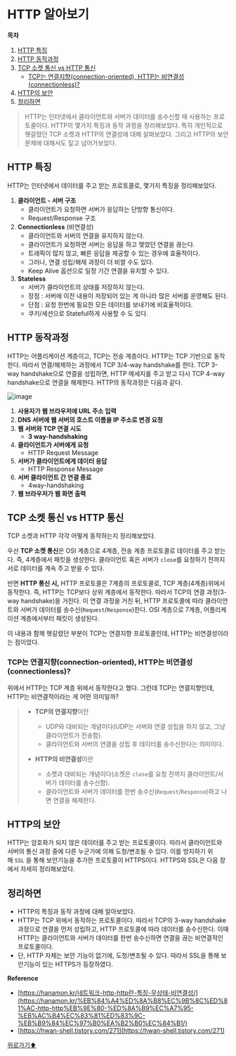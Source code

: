 # HTTP 알아보기

**목차**
1. [HTTP 특징](#http-특징)
2. [HTTP 동작과정](#http-동작과정)
3. [TCP 소켓 통신 vs HTTP 통신](#tcp-소켓-통신-vs-http-통신)
    - [TCP는 연결지향(connection-oriented), HTTP는 비연결성(connectionless)?](#tcp는-연결지향connection-oriented-http는-비연결성connectionless)
4. [HTTP의 보안](#http의-보안)
5. [정리하면](#정리하면)


> HTTP는 인터넷에서 클라이언트와 서버가 데이터를 송수신할 때 사용하는 프로토콜이다. HTTP의 몇가지 특징과 동작 과정을 정리해보았다. 특히 개인적으로 헷갈렸던 TCP 소켓과 HTTP의 연결성에 대해 살펴보았다. 그리고 HTTP의 보안 문제에 대해서도 짚고 넘어가보았다.
> 

## HTTP 특징

HTTP는 인터넷에서 데이터를 주고 받는 프로토콜로, 몇가지 특징을 정리해보았다.

1. **클라이언트 - 서버 구조**
    - 클라이언트가 요청하면 서버가 응답하는 단방향 통신이다.
    - Request/Response 구조
2. **Connectionless** (비연결성)
    - 클라이언트와 서버의 연결을 유지하지 않는다.
    - 클라이언트가 요청하면 서버는 응답을 하고 맺었던 연결을 끊는다.
    - 트래픽이 많지 않고, 빠른 응답을 제공할 수 있는 경우에 효율적이다.
    - 그러나, 연결 성립/해제 과정이 더 비쌀 수도 있다.
    - Keep Alive 옵션으로 일정 기간 연결을 유지할 수 있다.
3. **Stateless**
    - 서버가 클라이언트의 상태를 저장하지 않는다.
    - 장점 : 서버에 이전 내용이 저장되어 있는 게 아니라 많은 서버를 운영해도 된다.
    - 단점 : 요청 한번에 필요한 모든 데이터를 보내기에 비효율적이다.
    - 쿠키/세션으로 Stateful하게 사용할 수 도 있다.

## HTTP 동작과정

HTTP는 어플리케이션 계층이고, TCP는 전송 계층이다. HTTP는 TCP 기반으로 동작한다. 따라서 연결/해제하는 과정에서 TCP 3/4-way handshake를 한다. TCP 3-way handshake으로 연결을 성립하면, HTTP 메세지를 주고 받고 다시 TCP 4-way handshake으로 연결을 해제한다. HTTP의 동작과정은 다음과 같다.

![image](https://user-images.githubusercontent.com/77563814/189072074-938d083c-c0d3-4d39-bab7-429f95d97fd3.png)

1. **사용자가 웹 브라우저에 URL 주소 입력**
2. **DNS 서버에 웹 서버의 호스트 이름을 IP 주소로 변경 요청**
3. **웹 서버와 TCP 연결 시도**
    - **3 way-handshaking**
4. **클라이언트가 서버에게 요청**
    - HTTP Request Message
5. **서버가 클라이언트에게 데이터 응답**
    - HTTP Response Message
6. **서버 클라이언트 간 연결 종료**
    - 4way-handshaking
7. **웹 브라우저가 웹 화면 출력**

## TCP 소켓 통신 vs HTTP 통신

TCP 소켓과 HTTP 각각 어떻게 동작하는지 정리해보았다.

우선 **TCP 소켓 통신**은 OSI 계층으로 4계층, 전송 계층 프로토콜로 데이터를 주고 받는다. 즉, 4계층에서 패킷을 생성한다. 클라이언트 혹은 서버가 `close`를 요청하기 전까지 서로 데이터를 계속 주고 받을 수 있다.

반면 **HTTP 통신 시,** HTTP 프로토콜은 7계층의 프로토콜로, TCP 계층(4계층)위에서 동작한다. 즉, HTTP는 TCP보다 상위 계층에서 동작한다. 따라서 TCP의 연결 과정(3-way handshake)을 거친다. 이 연결 과정을 거친 뒤, HTTP 프로토콜에 따라 클라이언트와 서버가 데이터를 송수신(`Request`/`Response`)한다. OSI 계층으로 7계층, 어플리케이션 계층에서부터 패킷이 생성된다.

이 내용과 함께 헷갈렸던 부분이 TCP는 연결지향 프로토콜인데, HTTP는 비연결성이라는 점이었다.

### TCP는 연결지향(connection-oriented), HTTP는 비연결성(connectionless)?

위에서 HTTP는 TCP 계층 위에서 동작한다고 했다. 그런데 TCP는 연결지향인데, HTTP는 비연결적이라는 게 어떤 의미일까?

> - **TCP의 연결지향**이란
>      - UDP와 대비되는 개념이다(UDP는 서버와 연결 성립을 하지 않고, 그냥 클라이언트가 전송함).
>      - 클라이언트와 서버의 연결을 성립 후 데이터를 송수신한다는 의미이다.
>   
> - **HTTP의 비연결성**이란
>      - 소켓과 대비되는 개념이다(소켓은 `close`를 요청 전까지 클라이언트/서버가 데이터를 송수신함).
>      - 클라이언트와 서버가 데이터를 한번 송수신(`Request`/`Response`)하고 나면 연결을 해제한다.

## HTTP의 보안

HTTP는 암호화가 되지 않은 데이터를 주고 받는 프로토콜이다. 따라서 클라이언트와 서버의 통신 과정 중에 다른 누군가에 의해 도청/변조될 수 있다. 이를 방지하기 위해 `SSL` 을 통해 보안기능을 추가한 프로토콜이 HTTPS이다. HTTPS와 SSL은 다음 장에서 자세히 정리해보았다.

## 정리하면

- HTTP의 특징과 동작 과정에 대해 알아보았다.
- HTTP는 TCP 위에서 동작하는 프로토콜이다. 따라서 TCP의 3-way handshake 과정으로 연결을 먼저 성립하고, HTTP 프로토콜에 따라 데이터를 송수신한다. 이때 HTTP는 클라이언트와 서버가 데이터를 한번 송수신하면 연결을 끊는 비연결적인 프로토콜이다.
- 단, HTTP 자체는 보안 기능이 없기에, 도청/변조될 수 있다. 따라서 SSL을 통해 보안기능이 있는 HTTPS가 등장하였다.

**Reference**

- [https://hanamon.kr/네트워크-http-http란-특징-무상태-비연결성/](https://hanamon.kr/%EB%84%A4%ED%8A%B8%EC%9B%8C%ED%81%AC-http-http%EB%9E%80-%ED%8A%B9%EC%A7%95-%EB%AC%B4%EC%83%81%ED%83%9C-%EB%B9%84%EC%97%B0%EA%B2%B0%EC%84%B1/)
- [https://hwan-shell.tistory.com/271](https://hwan-shell.tistory.com/271)


[위로가기⬆](#http-알아보기)

